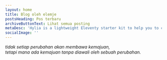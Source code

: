 ```yaml
---
layout: home
title: Blog oleh elemje
postsHeading: Pos terbaru
archiveButtonText: Lihat semua posting
metaDesc: 'Hylia is a lightweight Eleventy starter kit to help you to create your own blog or personal website.'
socialImage: ''
---
```


_tidak setiap perubahan akan membawa kemajuan,_  
_tetapi mana ada kemajuan tanpa diawali oleh sebuah perubahan._
